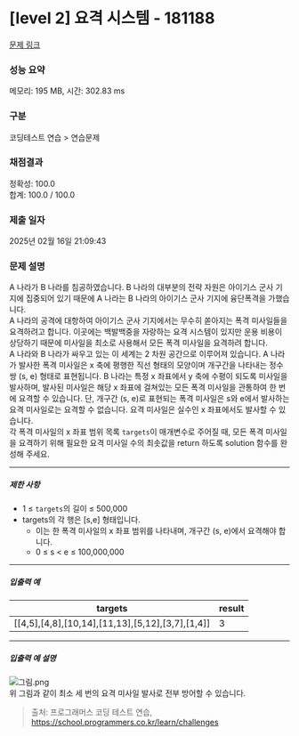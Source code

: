 # [level 2] 요격 시스템 - 181188 

[문제 링크](https://school.programmers.co.kr/learn/courses/30/lessons/181188) 

### 성능 요약

메모리: 195 MB, 시간: 302.83 ms

### 구분

코딩테스트 연습 > 연습문제

### 채점결과

정확성: 100.0<br/>합계: 100.0 / 100.0

### 제출 일자

2025년 02월 16일 21:09:43

### 문제 설명

<p>A 나라가 B 나라를 침공하였습니다. B 나라의 대부분의 전략 자원은 아이기스 군사 기지에 집중되어 있기 때문에 A 나라는 B 나라의 아이기스 군사 기지에 융단폭격을 가했습니다.<br>
A 나라의 공격에 대항하여 아이기스 군사 기지에서는 무수히 쏟아지는 폭격 미사일들을 요격하려고 합니다. 이곳에는 백발백중을 자랑하는 요격 시스템이 있지만 운용 비용이 상당하기 때문에 미사일을 최소로 사용해서 모든 폭격 미사일을 요격하려 합니다.<br>
A 나라와 B 나라가 싸우고 있는 이 세계는 2 차원 공간으로 이루어져 있습니다. A 나라가 발사한 폭격 미사일은 x 축에 평행한 직선 형태의 모양이며 개구간을 나타내는 정수 쌍 (s, e) 형태로 표현됩니다. B 나라는 특정 x 좌표에서 y 축에 수평이 되도록 미사일을 발사하며, 발사된 미사일은 해당 x 좌표에 걸쳐있는 모든 폭격 미사일을 관통하여 한 번에 요격할 수 있습니다. 단, 개구간 (s, e)로 표현되는 폭격 미사일은 s와 e에서 발사하는 요격 미사일로는 요격할 수 없습니다. 요격 미사일은 실수인 x 좌표에서도 발사할 수 있습니다.<br>
각 폭격 미사일의 x 좌표 범위 목록 <code>targets</code>이 매개변수로 주어질 때, 모든 폭격 미사일을 요격하기 위해 필요한 요격 미사일 수의 최솟값을 return 하도록 solution 함수를 완성해 주세요.</p>

<hr>

<h5>제한 사항</h5>

<ul>
<li>1 ≤ <code>targets</code>의 길이 ≤ 500,000</li>
<li>targets의 각 행은 [s,e] 형태입니다.

<ul>
<li>이는 한 폭격 미사일의 x 좌표 범위를 나타내며, 개구간 (s, e)에서 요격해야 합니다.</li>
<li>0 ≤ s &lt; e ≤ 100,000,000</li>
</ul></li>
</ul>

<hr>

<h5>입출력 예</h5>
<table class="table">
        <thead><tr>
<th>targets</th>
<th>result</th>
</tr>
</thead>
        <tbody><tr>
<td>[[4,5],[4,8],[10,14],[11,13],[5,12],[3,7],[1,4]]</td>
<td>3</td>
</tr>
</tbody>
      </table>
<hr>

<h5>입출력 예 설명</h5>

<p><img src="https://grepp-programmers.s3.ap-northeast-2.amazonaws.com/files/production/9641b37b-9c9d-4eec-bd92-bec75acf2338/%EA%B7%B8%EB%A6%BC.png" title="" alt="그림.png"><br>
위 그림과 같이 최소 세 번의 요격 미사일 발사로 전부 방어할 수 있습니다.</p>


> 출처: 프로그래머스 코딩 테스트 연습, https://school.programmers.co.kr/learn/challenges